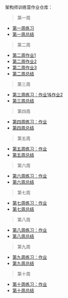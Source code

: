 架构师训练营作业仓库：

> 第一周

- [第一周练习](https://github.com/rooobot/architecture-training/issues/1)
- [第一周总结](https://github.com/rooobot/architecture-training/issues/2)

> 第二周

- [第二周作业1](https://github.com/rooobot/architecture-training/issues/3)
- [第二周作业2](https://github.com/rooobot/architecture-training/issues/4)
- [第二周作业3](https://github.com/rooobot/architecture-training/issues/5)
- [第二周总结](https://github.com/rooobot/architecture-training/issues/6)

> 第三周

- [第三周练习：作业1&作业2](https://github.com/rooobot/architecture-training/issues/7)
- [第三周总结](https://github.com/rooobot/architecture-training/issues/8)


> 第四周

- [第四周练习：作业](https://github.com/rooobot/architecture-training/issues/9)
- [第四周总结](https://github.com/rooobot/architecture-training/issues/10)

> 第五周

- [第五周练习：作业](https://github.com/rooobot/architecture-training/issues/12)
- [第五周总结](https://github.com/rooobot/architecture-training/issues/13)

> 第六周

- [第六周练习：作业](https://github.com/rooobot/architecture-training/issues/14)
- [第六周总结](https://github.com/rooobot/architecture-training/issues/15)


> 第七周

- [第七周练习：作业](https://github.com/rooobot/architecture-training/issues/16)
- [第七周总结](https://github.com/rooobot/architecture-training/issues/17)


> 第八周

- [第八周练习：作业](https://github.com/rooobot/architecture-training/issues/18)
- [第八周总结](https://github.com/rooobot/architecture-training/issues/19)

> 第九周

- [第九周练习：作业](https://github.com/rooobot/architecture-training/issues/20)
- [第九周总结](https://github.com/rooobot/architecture-training/issues/21)

> 第十周

- [第十周练习：作业](https://github.com/rooobot/architecture-training/issues/22)
- [第十周总结](https://github.com/rooobot/architecture-training/issues/23)


